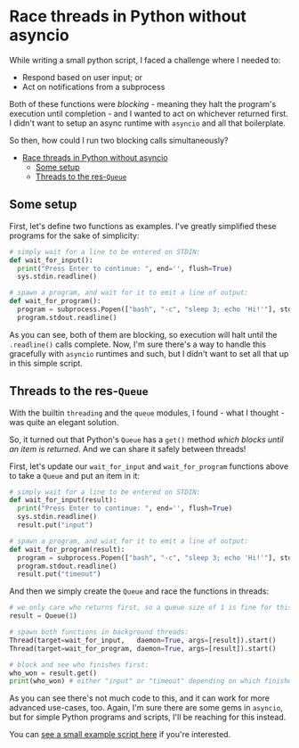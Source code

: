 # Race threads in Python without asyncio

While writing a small python script, I faced a challenge where I needed to:

- Respond based on user input; or
- Act on notifications from a subprocess

Both of these functions were _blocking_ - meaning they halt the program's execution until completion - and I wanted to act on whichever returned first. I didn't want to setup an async runtime with `asyncio` and all that boilerplate.

So then, how could I run two blocking calls simultaneously?

- [Race threads in Python without asyncio](#race-threads-in-python-without-asyncio)
  - [Some setup](#some-setup)
  - [Threads to the res-`Queue`](#threads-to-the-res-queue)

## Some setup

First, let's define two functions as examples. I've greatly simplified these programs for the sake of simplicity:

```python
# simply wait for a line to be entered on STDIN:
def wait_for_input():
  print("Press Enter to continue: ", end='', flush=True)
  sys.stdin.readline()

# spawn a program, and wait for it to emit a line of output:
def wait_for_program():
  program = subprocess.Popen(["bash", "-c", "sleep 3; echo 'Hi!'"], stdout=PIPE)
  program.stdout.readline()
```

As you can see, both of them are blocking, so execution will halt until the `.readline()` calls complete. Now, I'm sure there's a way to handle this gracefully with `asyncio` runtimes and such, but I didn't want to set all that up in this simple script.

## Threads to the res-`Queue`

With the builtin `threading` and the `queue` modules, I found - what I thought - was quite an elegant solution.

So, it turned out that Python's `Queue` has a `get()` method _which blocks until an item is returned_. And we can share it safely between threads!

First, let's update our `wait_for_input` and `wait_for_program` functions above to take a `Queue` and put an item in it:

```python
# simply wait for a line to be entered on STDIN:
def wait_for_input(result):
  print("Press Enter to continue: ", end='', flush=True)
  sys.stdin.readline()
  result.put("input")

# spawn a program, and wiat for it to emit a line of output:
def wait_for_program(result):
  program = subprocess.Popen(["bash", "-c", "sleep 3; echo 'Hi!'"], stdout=PIPE)
  program.stdout.readline()
  result.put("timeout")
```

And then we simply create the `Queue` and race the functions in threads:

```python
# we only care who returns first, so a queue size of 1 is fine for this case:
result = Queue(1)

# spawn both functions in background threads:
Thread(target=wait_for_input,   daemon=True, args=[result]).start()
Thread(target=wait_for_program, daemon=True, args=[result]).start()

# block and see who finishes first:
who_won = result.get()
print(who_won) # either "input" or "timeout" depending on which finished first
```

As you can see there's not much code to this, and it can work for more advanced use-cases, too. Again, I'm sure there are some gems in `asyncio`, but for simple Python programs and scripts, I'll be reaching for this instead.

You can [see a small example script here](github:./race.py) if you're interested.
